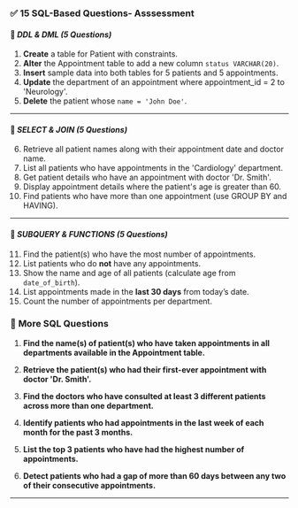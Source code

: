 ### ✅ **15 SQL-Based Questions- Asssessment**

#### 📌 *DDL & DML (5 Questions)*

1. **Create** a table for Patient with constraints.
2. **Alter** the Appointment table to add a new column `status VARCHAR(20)`.
3. **Insert** sample data into both tables for 5 patients and 5 appointments.
4. **Update** the department of an appointment where appointment_id = 2 to 'Neurology'.
5. **Delete** the patient whose `name = 'John Doe'`.

---

#### 📌 *SELECT & JOIN (5 Questions)*

6. Retrieve all patient names along with their appointment date and doctor name.
7. List all patients who have appointments in the 'Cardiology' department.
8. Get patient details who have an appointment with doctor 'Dr. Smith'.
9. Display appointment details where the patient's age is greater than 60.
10. Find patients who have more than one appointment (use GROUP BY and HAVING).

---

#### 📌 *SUBQUERY & FUNCTIONS (5 Questions)*

11. Find the patient(s) who have the most number of appointments.
12. List patients who do **not** have any appointments.
13. Show the name and age of all patients (calculate age from `date_of_birth`).
14. List appointments made in the **last 30 days** from today’s date.
15. Count the number of appointments per department.



### 🧠 **More SQL Questions** 

1. **Find the name(s) of patient(s) who have taken appointments in all departments available in the Appointment table.**

2. **Retrieve the patient(s) who had their first-ever appointment with doctor 'Dr. Smith'.**

3. **Find the doctors who have consulted at least 3 different patients across more than one department.**

4. **Identify patients who had appointments in the last week of each month for the past 3 months.**

5. **List the top 3 patients who have had the highest number of appointments.**

6. **Detect patients who had a gap of more than 60 days between any two of their consecutive appointments.**

---

